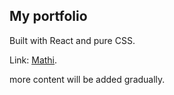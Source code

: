 ## My portfolio

Built with React and pure CSS.

Link: [Mathi](https://maathi.github.io/).

more content will be added gradually.
